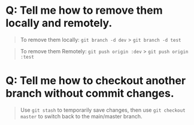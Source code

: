 # Q: Tell me how to remove them locally and remotely.

> To remove them locally:
> `git branch -d dev` > `git branch -d test`

> To remove them Remotely:
> `git push origin :dev` > `git push origin :test`

# Q: Tell me how to checkout another branch without commit changes.

> Use `git stash` to temporarily save changes, then use `git checkout master` to switch back to the main/master branch.
